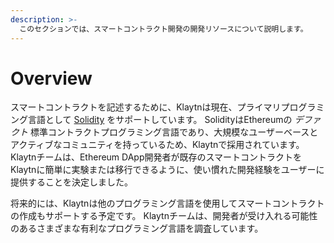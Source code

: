 ```yaml
---
description: >-
  このセクションでは、スマートコントラクト開発の開発リソースについて説明します。
---
```


# Overview <a id="overview"></a>

スマートコントラクトを記述するために、Klaytnは現在、プライマリプログラミング言語として [Solidity](https://github.com/ethereum/solidity) をサポートしています。 SolidityはEthereumの _デファクト_ 標準コントラクトプログラミング言語であり、大規模なユーザーベースとアクティブなコミュニティを持っているため、Klaytnで採用されています。 Klaytnチームは、Ethereum DApp開発者が既存のスマートコントラクトをKlaytnに簡単に実験または移行できるように、使い慣れた開発経験をユーザーに提供することを決定しました。

将来的には、Klaytnは他のプログラミング言語を使用してスマートコントラクトの作成もサポートする予定です。 Klaytnチームは、開発者が受け入れる可能性のあるさまざまな有利なプログラミング言語を調査しています。
